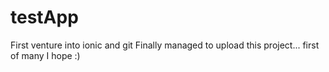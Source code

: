 # testApp
First venture into ionic and git
Finally managed to upload this project... first of many I hope :)
